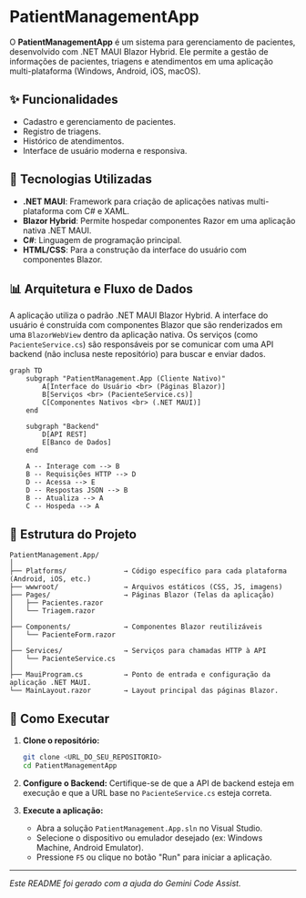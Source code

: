 # PatientManagementApp

O **PatientManagementApp** é um sistema para gerenciamento de pacientes, desenvolvido com .NET MAUI Blazor Hybrid. Ele permite a gestão de informações de pacientes, triagens e atendimentos em uma aplicação multi-plataforma (Windows, Android, iOS, macOS).

## ✨ Funcionalidades

-   Cadastro e gerenciamento de pacientes.
-   Registro de triagens.
-   Histórico de atendimentos.
-   Interface de usuário moderna e responsiva.

## 🚀 Tecnologias Utilizadas

-   **.NET MAUI**: Framework para criação de aplicações nativas multi-plataforma com C# e XAML.
-   **Blazor Hybrid**: Permite hospedar componentes Razor em uma aplicação nativa .NET MAUI.
-   **C#**: Linguagem de programação principal.
-   **HTML/CSS**: Para a construção da interface do usuário com componentes Blazor.

## 📊 Arquitetura e Fluxo de Dados

A aplicação utiliza o padrão .NET MAUI Blazor Hybrid. A interface do usuário é construída com componentes Blazor que são renderizados em uma `BlazorWebView` dentro da aplicação nativa. Os serviços (como `PacienteService.cs`) são responsáveis por se comunicar com uma API backend (não inclusa neste repositório) para buscar e enviar dados.

```mermaid
graph TD
    subgraph "PatientManagement.App (Cliente Nativo)"
        A[Interface do Usuário <br> (Páginas Blazor)]
        B[Serviços <br> (PacienteService.cs)]
        C[Componentes Nativos <br> (.NET MAUI)]
    end

    subgraph "Backend"
        D[API REST]
        E[Banco de Dados]
    end

    A -- Interage com --> B
    B -- Requisições HTTP --> D
    D -- Acessa --> E
    D -- Respostas JSON --> B
    B -- Atualiza --> A
    C -- Hospeda --> A
```

## 📂 Estrutura do Projeto

```
PatientManagement.App/
│
├── Platforms/              → Código específico para cada plataforma (Android, iOS, etc.)
├── wwwroot/                → Arquivos estáticos (CSS, JS, imagens)
├── Pages/                  → Páginas Blazor (Telas da aplicação)
│   ├── Pacientes.razor
│   └── Triagem.razor
│
├── Components/             → Componentes Blazor reutilizáveis
│   └── PacienteForm.razor
│
├── Services/               → Serviços para chamadas HTTP à API
│   └── PacienteService.cs
│
├── MauiProgram.cs          → Ponto de entrada e configuração da aplicação .NET MAUI.
└── MainLayout.razor        → Layout principal das páginas Blazor.
```

## 🏁 Como Executar

1.  **Clone o repositório:**
    ```bash
    git clone <URL_DO_SEU_REPOSITORIO>
    cd PatientManagementApp
    ```

2.  **Configure o Backend:**
    Certifique-se de que a API de backend esteja em execução e que a URL base no `PacienteService.cs` esteja correta.

3.  **Execute a aplicação:**
    -   Abra a solução `PatientManagement.App.sln` no Visual Studio.
    -   Selecione o dispositivo ou emulador desejado (ex: Windows Machine, Android Emulator).
    -   Pressione `F5` ou clique no botão "Run" para iniciar a aplicação.

---

*Este README foi gerado com a ajuda do Gemini Code Assist.*
